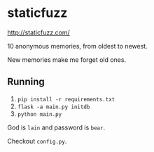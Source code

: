 # staticfuzz
http://staticfuzz.com/

10 anonymous memories, from oldest to newest.

New memories make me forget old ones.

## Running

  1. `pip install -r requirements.txt`
  2. `flask -a main.py initdb`
  3. `python main.py`

God is `lain` and password is `bear`.

Checkout `config.py`.
